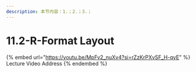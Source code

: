 ```yaml
---
description: 本节内容：1.；2.；3.；
---
```


# 11.2-R-Format Layout

{% embed url="https://youtu.be/MpFv2_nuXv4?si=rZzKrPXvSF_H-qyE" %}
Lecture Video Address
{% endembed %}
